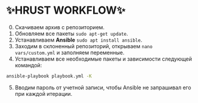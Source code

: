 # ✨HRUST WORKFLOW✨

0. Скачиваем архив с репозиторием.
1. Обновляем все пакеты `sudo apt-get update`.
2. Устанавливаем __Ansible__ `sudo apt install ansible`.
3. Заходим в склоненный репозиторий, открываем `nano vars/custom.yml` и заполняем переменные.
4. Устанавливаем все необходимые пакеты и зависимости следующей командой: 
```sh
ansible-playbook playbook.yml -K
```
5. Вводим пароль от учетной записи, чтобы Ansible не запрашивал его при каждой итерации.